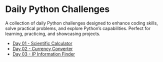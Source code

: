 # Daily Python Challenges

A collection of daily Python challenges designed to enhance coding skills, solve practical problems, and explore Python’s capabilities. Perfect for learning, practicing, and showcasing projects.

- [Day 01 - Scientific Calculator](Day%2001%20-%20Scientific%20Calculator/)
- [Day 02 - Currency Converter](Day%2002%20-%20Currency%20Converter/)
- [Day 03 - IP Information Finder](Day%2003%20-%20IP%20Information%20Finder/)
